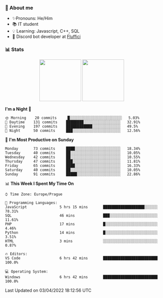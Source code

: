 ### 👋 About me

- ✨Pronouns: He/Him
- 📚 IT student
- 💡 Learning: Javascript, C++, SQL
- 🤖 Discord bot developer at [Fluffici](https://fluffici.eu)

### 📊 Stats
<p align="center">
  <img height="137px" src="https://github-readme-stats-ashy-seven.vercel.app/api?username=Nanoslav&count_private=true&theme=dark&show_icons=true" />
  <img height="137px" src="https://github-readme-stats-ashy-seven.vercel.app/api/top-langs?username=Nanoslav&count_private=true&layout=compact&theme=dark" />
</p>

<!--START_SECTION:waka-->
**I'm a Night 🦉** 

```text
🌞 Morning    20 commits     █░░░░░░░░░░░░░░░░░░░░░░░░   5.03% 
🌆 Daytime    131 commits    ████████░░░░░░░░░░░░░░░░░   32.91% 
🌃 Evening    197 commits    ████████████░░░░░░░░░░░░░   49.5% 
🌙 Night      50 commits     ███░░░░░░░░░░░░░░░░░░░░░░   12.56%

```
📅 **I'm Most Productive on Sunday** 

```text
Monday       73 commits     ████░░░░░░░░░░░░░░░░░░░░░   18.34% 
Tuesday      40 commits     ██░░░░░░░░░░░░░░░░░░░░░░░   10.05% 
Wednesday    42 commits     ██░░░░░░░░░░░░░░░░░░░░░░░   10.55% 
Thursday     47 commits     ███░░░░░░░░░░░░░░░░░░░░░░   11.81% 
Friday       65 commits     ████░░░░░░░░░░░░░░░░░░░░░   16.33% 
Saturday     40 commits     ██░░░░░░░░░░░░░░░░░░░░░░░   10.05% 
Sunday       91 commits     █████░░░░░░░░░░░░░░░░░░░░   22.86%

```


📊 **This Week I Spent My Time On** 

```text
⌚︎ Time Zone: Europe/Prague

💬 Programming Languages: 
JavaScript               5 hrs 15 mins       ███████████████████░░░░░░   78.31% 
SQL                      46 mins             ███░░░░░░░░░░░░░░░░░░░░░░   11.61% 
PHP                      17 mins             █░░░░░░░░░░░░░░░░░░░░░░░░   4.46% 
Python                   14 mins             █░░░░░░░░░░░░░░░░░░░░░░░░   3.51% 
HTML                     3 mins              ░░░░░░░░░░░░░░░░░░░░░░░░░   0.87%

🔥 Editors: 
VS Code                  6 hrs 42 mins       █████████████████████████   100.0%

💻 Operating System: 
Windows                  6 hrs 42 mins       █████████████████████████   100.0%

```


 Last Updated on 03/04/2022 18:12:56 UTC
<!--END_SECTION:waka-->

<!--
**Nanoslav/Nanoslav** is a ✨ _special_ ✨ repository because its `README.md` (this file) appears on your GitHub profile.

Here are some ideas to get you started:

- 🔭 I’m currently working on ...
- 🌱 I’m currently learning ...
- 👯 I’m looking to collaborate on ...
- 🤔 I’m looking for help with ...
- 💬 Ask me about ...
- 📫 How to reach me: ...
- 😄 Pronouns: ...
- ⚡ Fun fact: ...
-->
